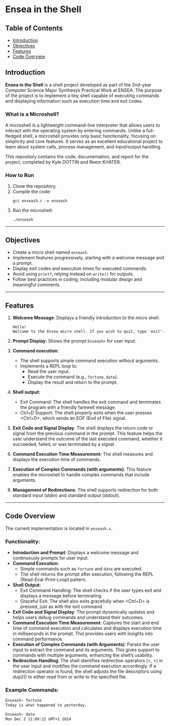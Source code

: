 # Ensea in the Shell

## Table of Contents
- [Introduction](#introduction)
- [Objectives](#objectives)
- [Features](#features)
- [Code Overview](#code-overview)

## Introduction
**Ensea in the Shell** is a shell project developed as part of the 2nd-year Computer Science Major Synthesys Practical Work at ENSEA. The purpose of the project is to implement a tiny shell capable of executing commands and displaying information such as execution time and exit codes.

### What is a Microshell?
A microshell is a lightweight command-line interpreter that allows users to interact with the operating system by entering commands. Unlike a full-fledged shell, a microshell provides only basic functionality, focusing on simplicity and core features. It serves as an excellent educational project to learn about system calls, process management, and input/output handling.

This repository contains the code, documentation, and report for the project, completed by Kyle DOTTIN and Reem KHATER. 

### How to Run
1. Clone the repository.
2. Compile the code:
   ```
   gcc enseash.c -o enseash
   ```
3. Run the microshell:
   ```
   ./enseash
   ```
   
---

## Objectives
- Create a micro shell named `enseash`.
- Implement features progressively, starting with a welcome message and a prompt.
- Display exit codes and execution times for executed commands.
- Avoid using `printf`, relying instead on `write()` for outputs.
- Follow best practices in coding, including modular design and meaningful comments. 

---

## Features

1. **Welcome Message**: Displays a friendly introduction to the micro shell:
     ```
     Hello!
     Welcome to the Ensea micro shell. If you wish to quit, type 'exit'.
     ```
     
2. **Prompt Display**: Shows the prompt `Enseash>` for user input.
   
3. **Command execution**:
   - The shell supports simple command execution without arguments.
   - Implements a REPL loop to:
     - Read the user input.
     - Execute the command (e.g., `fortune`, `date`).
     - Display the result and return to the prompt.
    
4. **Shell output**:
   - Exit Command: The shell handles the exit command and terminates the program with a friendly farewell message.
   - Ctrl+D Support: The shell properly exits when the user presses <Ctrl+D>, which sends an EOF (End of File) signal.

5. **Exit Code and Signal Display**:
The shell displays the return code or signal from the previous command in the prompt.
This feature helps the user understand the outcome of the last executed command, whether it succeeded, failed, or was terminated by a signal.

6. **Command Execution Time Measurement**: The shell measures and displays the execution time of commands.

7. **Execution of Complex Commands (with arguments)**: This feature enables the microshell to handle complex commands that include arguments. 

8. **Management of Redirections**: The shell supports redirection for both standard input (stdin) and standard output (stdout).

---

## Code Overview
The current implementation is located in `enseash.c`. 

### Functionality:
- **Introduction and Prompt**:
  Displays a welcome message and continuously prompts for user input.
- **Command Execution**:
  - Simple commands such as `fortune` and `date` are executed. 
  - The shell returns the prompt after execution, following the REPL (Read-Eval-Print-Loop) pattern.
- **Shell Output**:
  - Exit Command Handling: The shell checks if the user types exit and displays a message before terminating.
  - Graceful Exit: The shell also exits gracefully when <Ctrl+D> is pressed, just as with the exit command.
- **Exit Code and Signal Display**:
The prompt dynamically updates and helps users debug commands and understand their outcomes.
- **Command Execution Time Measurement**:
Captures the start and end time of command execution and calculates and displays execution time in milliseconds in the prompt. This provides users with insights into command performance.
- **Execution of Complex Commands (with Arguments)**:
Parses the user input to extract the command and its arguments. This gives support to commands with multiple arguments, enhancing the shell’s usability.
- **Redirection Handling**:
The shell identifies redirection operators (<, >) in the user input and modifies the command execution accordingly.
If a redirection operator is found, the shell adjusts the file descriptors using dup2() to either read from or write to the specified file.

### Example Commands:
```bash
Enseash> fortune
Today is what happened to yesterday.

Enseash> date
Mon Dec 2 11:09:22 GMT+1 2024
```

